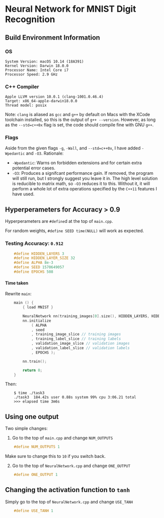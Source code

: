 # Neural Network for MNIST Digit Recognition

## Build Environment Information
### OS
	System Version: macOS 10.14 (18A391)
	Kernel Version: Darwin 18.0.0
	Processor Name: Intel Core i7
	Processor Speed: 2.9 GHz


### C++ Compiler
	Apple LLVM version 10.0.1 (clang-1001.0.46.4)
	Target: x86_64-apple-darwin18.0.0
	Thread model: posix

Note: `clang` is aliased as `gcc` and `g++` by default on Macs with the XCode toolchain 
installed, so this is the output of `g++ --version`. However, as long as the `--std=c++0x` 
flag is set, the code should compile fine with GNU `g++`.

### Flags
Aside from the given flags `-g`, `-Wall`, and `--std=c++0x`, I have added `-Wpedantic` and
`-O3`. 
Rationale:

- `-Wpedantic`: Warns on forbidden extensions and for certain extra potential error cases.
- `-O3`: Produces a signifcant performance gain. If removed, the program will still run, but 
I strongly suggest you leave it in. The high level solution is reducible to matrix math, so
`-O3` reduces it to this. Without it, it will perform a whole lot of extra operations 
specified by the `C++11` features I have used.


## Hyperperameters for Accuracy > 0.9
Hyperperameters are `#define`d at the top of `main.cpp`.

For random weights, `#define SEED time(NULL)` will work as expected.

### Testing Accuracy: `0.912`
```cpp
	#define HIDDEN_LAYERS 3
	#define HIDDEN_LAYER_SIZE 32
	#define ALPHA 8e-3
	#define SEED 1570649057
	#define EPOCHS 508
```
#### Time taken
Rewrite `main`:
```cpp
	main () {
		{ load MNIST }

		NeuralNetwork nn(training_images[0].size(), HIDDEN_LAYERS, HIDDEN_LAYER_SIZE, 10);
		nn.initialize
			( ALPHA
			, seed
			, training_image_slice // training images
			, training_label_slice // training labels
			, validation_image_slice // validation images
			, validation_label_slice // validation labels
			, EPOCHS );

		nn.train();

		return 0;
	}
```

Then:
```
	$ time ./task3
	./task3  184.42s user 0.88s system 99% cpu 3:06.21 total
	>>> elapsed time 3m6s
```

## Using one output
Two simple changes:
1. Go to the top of `main.cpp` and change `NUM_OUTPUTS`
```cpp
	#define NUM_OUTPUTS 1
```
Make sure to change this to `10` if you switch back.

2. Go to the top of `NeuralNetwork.cpp` and change `ONE_OUTPUT`
```cpp
	#define ONE_OUTPUT 1
```


## Changing the activation function to `tanh`
Simply go to the top of `NeuralNetwork.cpp` and change `USE_TANH`
```cpp
	#define USE_TANH 1
```
